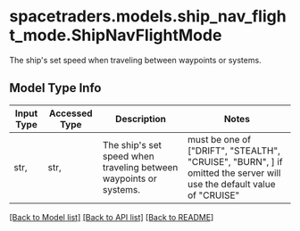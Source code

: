 # spacetraders.models.ship_nav_flight_mode.ShipNavFlightMode

The ship's set speed when traveling between waypoints or systems.

## Model Type Info
Input Type | Accessed Type | Description | Notes
------------ | ------------- | ------------- | -------------
str,  | str,  | The ship&#x27;s set speed when traveling between waypoints or systems. | must be one of ["DRIFT", "STEALTH", "CRUISE", "BURN", ] if omitted the server will use the default value of "CRUISE"

[[Back to Model list]](../../README.md#documentation-for-models) [[Back to API list]](../../README.md#documentation-for-api-endpoints) [[Back to README]](../../README.md)

